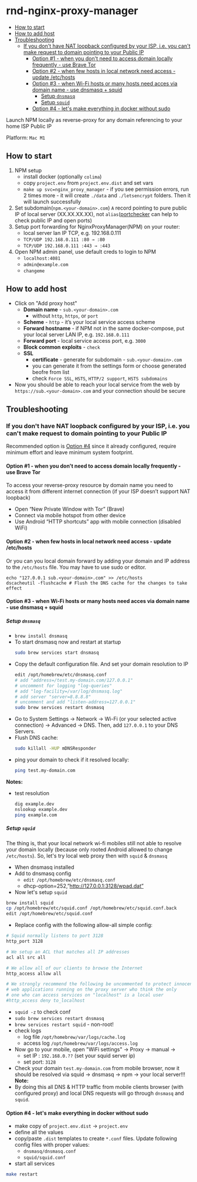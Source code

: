 # rnd-nginx-proxy-manager

- [How to start](#how-to-start)
- [How to add host](#how-to-add-host)
- [Troubleshooting](#troubleshooting)
    * [If you don't have NAT loopback configured by your ISP, i.e. you can't make request to domain pointing to your Public IP](#no-nat-loopback)
        + [Option #1 - when you don't need to access domain locally frequently - use Brave Tor](#option-1)
        + [Option #2 - when few hosts in local network need access - update /etc/hosts](#option-2)
        + [Option #3 - when Wi-Fi hosts or many hosts need acces via domain name - use dnsmasq + squid](#option-3)
            - [Setup `dnsmasq`](#setup-dnsmasq)
            - [Setup `squid`](#setup-squid)
        + [Option #4 - let's make everything in docker without sudo](#option-4)  

Launch NPM locally as reverse-proxy for any domain referencing to your home ISP Public IP 

Platform: `Mac M1`

## How to start

1. NPM setup
   - install docker (optionally `colima`)
   - copy `project.env` from `project.env.dist` and set vars
   - `make up svc=nginx_proxy_manager` - if you see permission errors, run 2 times more - it will create `./data` and `./letsencrypt` folders. Then it will launch successfully
2. Set subdomain(`npm.<your-domain>.com`) `A` record pointing to pure public IP of local server (XX.XX.XX.XX), not `alias`([portchecker](https://portchecker.co/) can help to check public IP and open ports)
3. Setup port forwarding for NginxProxyManager(NPM) on your router:
    - local server lan IP TCP, e.g. 192.168.0.111
    - `TCP/UDP 192.168.0.111 :80 → :80`
    - `TCP/UDP 192.168.0.111 :443 → :443`
4. Open NPM admin panel, use default creds to login to NPM
    - `localhost:4081`
    - `admin@example.com`
    - `changeme`

## How to add host
- Click on "Add proxy host"
    - **Domain name** - `sub.<your-domain>.com`
        - without `http`, `https`, or `port`
    - **Scheme** - `http` - it’s your local service access scheme
    - **Forward hostname** - if NPM not in the same docker-compose, put your local server LAN IP, e.g. `192.168.0.111`
    - **Forward port** - local service access port, e.g. `3000`
    - **Block common exploits** - `check`
    - **SSL**
        - **certificate** - generate for subdomain - `sub.<your-domain>.com`
        - you can generate it from the settings form or choose generated beofre from list
        - check `Force SSL`, `HSTS`, `HTTP/2 support`, `HSTS subdomains`
- Now you should be able to reach your local service from the web by `https://sub.<your-domain>.com` and your connection should be secure

## Troubleshooting

<a name="no-nat-loopback"></a>
### If you don't have NAT loopback configured by your ISP, i.e. you can't make request to domain pointing to your Public IP  

Recommended option is [Option #4](#option-4) since it already configured, require minimum effort and leave minimum system footprint.

<a name="option-1"></a>
#### Option #1 - when you don't need to access domain locally frequently - use Brave Tor
To access your reverse-proxy resource by domain name you need to access it from different internet connection (if your ISP doesn’t support NAT loopback)
- Open “New Private Window with Tor” (Brave)
- Connect via mobile hotspot from other device
- Use Android “HTTP shortcuts” app with mobile connection (disabled WiFi)

<a name="option-2"></a>
#### Option #2 - when few hosts in local network need access - update /etc/hosts
Or you can you local domain forward by adding your domain and IP address to the `/etc/hosts` file. You may have to use sudo or editor.
```text
echo "127.0.0.1 sub.<your-domain>.com" >> /etc/hosts
dscacheutil -flushcache # Flush the DNS cache for the changes to take effect
```

<a name="option-3"></a>
#### Option #3 - when Wi-Fi hosts or many hosts need acces via domain name - use dnsmasq + squid

##### Setup `dnsmasq`
- `brew install dnsmasq`
- To start dnsmasq now and restart at startup
  ```bash
  sudo brew services start dnsmasq
  ``` 
- Copy the default configuration file. And set your domain resolution to IP
  ```bash
  edit /opt/homebrew/etc/dnsmasq.conf
  # add "address=/test.my-domain.com/127.0.0.1"
  # uncomment for logging "log-queries"
  # add "log-facility=/var/log/dnsmasq.log"
  # add server "server=8.8.8.8"
  # uncomment and add "listen-address=127.0.0.1"
  sudo brew services restart dnsmasq
  ```
- Go to System Settings → Network → Wi-Fi (or your selected active connection) → Advanced → DNS.
  Then, add `127.0.0.1` to your DNS Servers.
- Flush DNS cache: 
  ```bash
  sudo killall -HUP mDNSResponder
  ``` 
- ping your domain to check if it resolved locally:
  ```bash
  ping test.my-domain.com
  ``` 
  
**Notes:**
- test resolution 
  ```bash
  dig example.dev
  nslookup example.dev
  ping example.com
  ```

##### Setup `squid`

The thing is, that your local network wi-fi mobiles still not able to resolve your domain locally (because only rooted Android allowed to change `/etc/hosts`). So, let's try local web proxy then with `squid` & `dnsmasq`

- When dnsmasq installed
- Add to dnsmasq config 
  - `edit /opt/homebrew/etc/dnsmasq.conf`
  - dhcp-option=252,”http://127.0.0.1:3128/wpad.dat”
- Now let's setup `squid`
```bash
brew install squid
cp /opt/homebrew/etc/squid.conf /opt/homebrew/etc/squid.conf.back
edit /opt/homebrew/etc/squid.conf
```
- Replace config with the following allow-all simple config:
```bash
# Squid normally listens to port 3128
http_port 3128

# We setup an ACL that matches all IP addresses
acl all src all

# We allow all of our clients to browse the Internet
http_access allow all

# We strongly recommend the following be uncommented to protect innocent
# web applications running on the proxy server who think the only
# one who can access services on "localhost" is a local user
#http_access deny to_localhost
```
- `squid -z` to check conf
- `sudo brew services restart dnsmasq`
- `brew services restart squid` - non-root!
- check logs
  - log file `/opt/homebrew/var/logs/cache.log`
  - access log `/opt/homebrew/var/logs/access.log`
- Now go to your mobile, open "WiFi settings" -> Proxy -> manual -> 
  - set IP : `192.168.0.??` (set your squid server ip)
  - set port: `3128`
- Check your domain `test.my-domain.com` from mobile browser, now it should be resolved via squid -> dnsmasq -> npm -> your local server!!!
**Note:**
- By doing this all DNS & HTTP traffic from mobile clients browser (with configured proxy) and local DNS requests will go through `dnsmasq` and `squid`.

<a name="option-4"></a>
#### Option #4 - let's make everything in docker without sudo

- make copy of `project.env.dist` -> `project.env`
- define all the values
- copy/paste `.dist` templates to create `*.conf` files. Update following config files with proper values:
  - `dnsmasq/dnsmasq.conf`
  - `squid/squid.conf`
- start all services
```bash
make restart
```